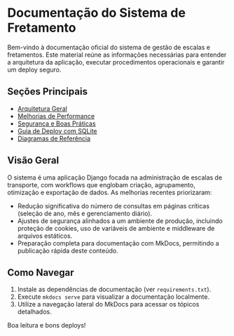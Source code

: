 # Documentação do Sistema de Fretamento

Bem-vindo à documentação oficial do sistema de gestão de escalas e fretamentos. Este material reúne as informações necessárias para entender a arquitetura da aplicação, executar procedimentos operacionais e garantir um deploy seguro.

## Seções Principais

- [Arquitetura Geral](architecture.md)
- [Melhorias de Performance](performance.md)
- [Segurança e Boas Práticas](security.md)
- [Guia de Deploy com SQLite](deployment.md)
- [Diagramas de Referência](diagrams/README.md)

## Visão Geral

O sistema é uma aplicação Django focada na administração de escalas de transporte, com workflows que englobam criação, agrupamento, otimização e exportação de dados. As melhorias recentes priorizaram:

- Redução significativa do número de consultas em páginas críticas (seleção de ano, mês e gerenciamento diário).
- Ajustes de segurança alinhados a um ambiente de produção, incluindo proteção de cookies, uso de variáveis de ambiente e middleware de arquivos estáticos.
- Preparação completa para documentação com MkDocs, permitindo a publicação rápida deste conteúdo.

## Como Navegar

1. Instale as dependências de documentação (ver `requirements.txt`).
2. Execute `mkdocs serve` para visualizar a documentação localmente.
3. Utilize a navegação lateral do MkDocs para acessar os tópicos detalhados.

Boa leitura e bons deploys!

